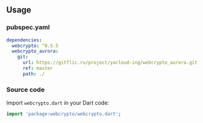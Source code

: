 ## Usage

### pubspec.yaml
```yaml
dependencies:
  webcrypto: ^0.5.5
  webcrypto_aurora:
    git:
      url: https://gitflic.ru/project/yacloud-ing/webcrypto_aurora.git
      ref: master
      path: ./
```

### Source code

Import `webcrypto.dart` in your Dart code:
```dart
import 'package:webcrypto/webcrypto.dart';
```

